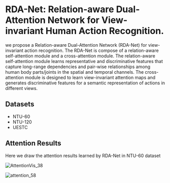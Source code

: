 
# RDA-Net: Relation-aware Dual-Attention Network for View-invariant Human Action Recognition.

 we propose a Relation-aware Dual-Attention Network (RDA-Net) for  view-invariant action recognition. The RDA-Net is compose of a  relation-aware self-attention module and a  cross-attention module. The  relation-aware self-attention module  learns representative and discriminative features that capture long-range dependencies and pair-wise relationships among human body parts/joints in the spatial and temporal channels. The cross-attention module is designed to learn view-invariant attention maps and generates discriminative features for a semantic representation of actions in different views.
 
 ## Datasets 
 - NTU-60
 - NTU-120
 - UESTC

 ## Attention Results
 
 Here we draw the attention results learned by RDA-Net in NTU-60 dataset
 
 ![AttentionVis_38](https://user-images.githubusercontent.com/78781422/111569606-f30a6900-87dd-11eb-8f32-f89c8adb3f48.png)
 
 ![attention_58](https://user-images.githubusercontent.com/78781422/111569366-75465d80-87dd-11eb-8159-2154b39f9adf.png)
 
